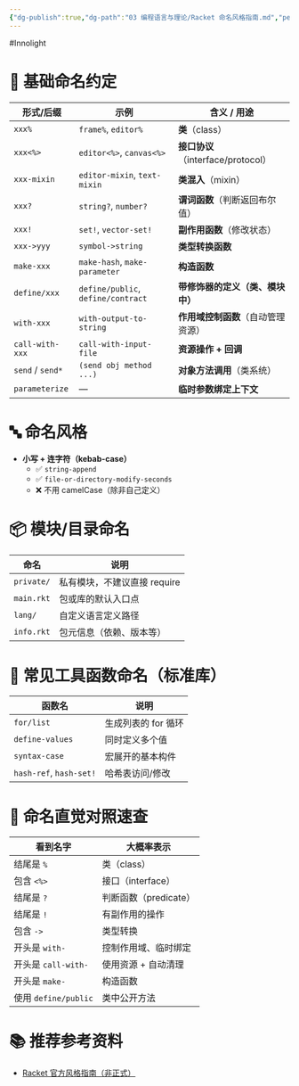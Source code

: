```yaml
---
{"dg-publish":true,"dg-path":"03 编程语言与理论/Racket 命名风格指南.md","permalink":"/03 编程语言与理论/Racket 命名风格指南/","created":"2025-07-09T14:42:19.000+08:00","updated":"2025-07-09T14:48:06.000+08:00"}
---
```


#Innolight

# 📌 基础命名约定

| 形式/后缀            | 示例                                 | 含义 / 用途                      |
| ---------------- | ---------------------------------- | ---------------------------- |
| `xxx%`           | `frame%`, `editor%`                | **类**（class）                 |
| `xxx<%>`         | `editor<%>`, `canvas<%>`           | **接口协议**（interface/protocol） |
| `xxx-mixin`      | `editor-mixin`, `text-mixin`       | **类混入**（mixin）               |
| `xxx?`           | `string?`, `number?`               | **谓词函数**（判断返回布尔值）            |
| `xxx!`           | `set!`, `vector-set!`              | **副作用函数**（修改状态）              |
| `xxx->yyy`       | `symbol->string`                   | **类型转换函数**                   |
| `make-xxx`       | `make-hash`, `make-parameter`      | **构造函数**                     |
| `define/xxx`     | `define/public`, `define/contract` | **带修饰器的定义（类、模块中）**           |
| `with-xxx`       | `with-output-to-string`            | **作用域控制函数**（自动管理资源）          |
| `call-with-xxx`  | `call-with-input-file`             | **资源操作 + 回调**                |
| `send` / `send*` | `(send obj method ...)`            | **对象方法调用**（类系统）              |
| `parameterize`   | —                                  | **临时参数绑定上下文**                |

# 🔤 命名风格

- **小写 + 连字符（kebab-case）**
  - ✅ `string-append`
  - ✅ `file-or-directory-modify-seconds`
  - ❌ 不用 camelCase（除非自己定义）

# 📦 模块/目录命名

| 命名             | 说明                          |
|------------------|-------------------------------|
| `private/`       | 私有模块，不建议直接 require |
| `main.rkt`       | 包或库的默认入口点            |
| `lang/`          | 自定义语言定义路径            |
| `info.rkt`       | 包元信息（依赖、版本等）      |

# 🧰 常见工具函数命名（标准库）

| 函数名                     | 说明           |
| ----------------------- | ------------ |
| `for/list`              | 生成列表的 for 循环 |
| `define-values`         | 同时定义多个值      |
| `syntax-case`           | 宏展开的基本构件     |
| `hash-ref`, `hash-set!` | 哈希表访问/修改     |

# 🧪 命名直觉对照速查

| 看到名字               | 大概率表示           |
| ------------------ | --------------- |
| 结尾是 `%`            | 类（class）        |
| 包含 `<%>`           | 接口（interface）   |
| 结尾是 `?`            | 判断函数（predicate） |
| 结尾是 `!`            | 有副作用的操作         |
| 包含 `->`            | 类型转换            |
| 开头是 `with-`        | 控制作用域、临时绑定      |
| 开头是 `call-with-`   | 使用资源 + 自动清理     |
| 开头是 `make-`        | 构造函数            |
| 使用 `define/public` | 类中公开方法          |

# 📚 推荐参考资料

- [Racket 官方风格指南（非正式）](https://docs.racket-lang.org/style/)

